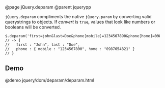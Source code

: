 @page jQuery.deparam
@parent jquerypp

`jQuery.deparam` compliments the native `jQuery.param` by converting valid querystrings to objects. If *convert* is `true`, values that look like numbers or booleans will be converted.

    $.deparam('first=john&last=Doe&phone[mobile]=1234567890&phone[home]=0987654321');
    // -> {
    //   first : "John", last : "Doe",
    //   phone : { mobile : "1234567890", home : "0987654321" }
    // }

## Demo

@demo jquery/dom/deparam/deparam.html
